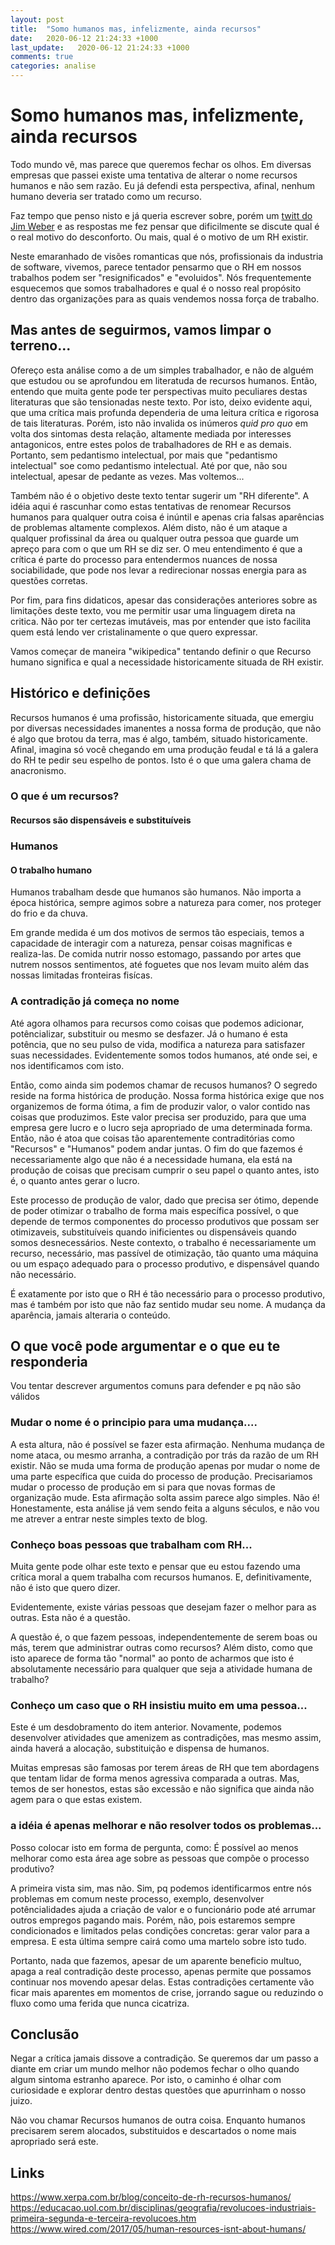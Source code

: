 ```yaml
---
layout: post
title:  "Somo humanos mas, infelizmente, ainda recursos"
date:   2020-06-12 21:24:33 +1000
last_update:   2020-06-12 21:24:33 +1000
comments: true
categories: analise
---
```


# Somo humanos mas, infelizmente, ainda recursos

Todo mundo vê, mas parece que queremos fechar os olhos. Em diversas empresas que
passei existe uma tentativa de alterar o nome recursos humanos e não sem razão.
Eu já defendi esta perspectiva, afinal, nenhum humano deveria ser tratado como
um recurso.

Faz tempo que penso nisto e já queria escrever sobre, porém um [twitt do Jim
Weber](https://twitter.com/jimwebber/status/1271355017392504833) e as respostas
me fez pensar que dificilmente se discute qual é o real motivo do desconforto.
Ou mais, qual é o motivo de um RH existir.

Neste emaranhado de visões romanticas que nós, profissionais da industria de
software, vivemos, parece tentador pensarmo que o RH em nossos trabalhos podem
ser "resignificados" e "evoluidos". Nós frequentemente esquecemos que somos
trabalhadores e qual é o nosso real propósito dentro das organizações para as
quais vendemos nossa força de trabalho.

## Mas antes de seguirmos, vamos limpar o terreno...

Ofereço esta análise como a de um simples trabalhador, e não de alguém que
estudou ou se aprofundou em literatuda de recursos humanos. Então, entendo que
muita gente pode ter perspectivas muito peculiares destas literaturas que são
tensionadas neste texto. Por isto, deixo evidente aqui, que uma crítica mais
profunda dependeria de uma leitura crítica e rigorosa de tais literaturas.
Porém, isto não invalida os inúmeros *quid pro quo* em volta dos sintomas desta
relação, altamente mediada por interesses antagonicos, entre estes polos de
trabalhadores de RH e as demais. Portanto, sem pedantismo intelectual, por mais
que "pedantismo intelectual" soe como pedantismo intelectual. Até por que, não
sou intelectual, apesar de pedante as vezes. Mas voltemos...

Também não é o objetivo deste texto tentar sugerir um "RH diferente". A idéia
aqui é rascunhar como estas tentativas de renomear Recursos humanos para
qualquer outra coisa é inúntil e apenas cria falsas aparências de problemas
altamente complexos. Além disto, não é um ataque a qualquer profissinal da área
ou qualquer outra pessoa que guarde um apreço para com o que um RH se diz ser. O
meu entendimento é que a crítica é parte do processo para entendermos nuances de
nossa sociabilidade, que pode nos levar a redirecionar nossas energia para as
questões corretas.

Por fim, para fins didaticos, apesar das considerações anteriores sobre as
limitações deste texto, vou me permitir usar uma linguagem direta na critica.
Não por ter certezas imutáveis, mas por entender que isto facilita quem está
lendo ver cristalinamente o que quero expressar.

Vamos começar de maneira "wikipedica" tentando definir o que Recurso humano
significa e qual a necessidade historicamente situada de RH existir.

## Histórico e definições

Recursos humanos é uma profissão, historicamente situada, que emergiu por
diversas necessidades imanentes a nossa forma de produção, que não é algo que
brotou da terra, mas é algo, também, situado historicamente. Afinal, imagina só
você chegando em uma produção feudal e tá lá a galera do RH te pedir seu espelho
de pontos. Isto é o que uma galera chama de anacronismo.

### O que é um recursos?

#### Recursos são dispensáveis e substituíveis

### Humanos

#### O trabalho humano

Humanos trabalham desde que humanos são humanos. Não importa a época histórica,
sempre agimos sobre a natureza para comer, nos proteger do frio e da chuva.

Em grande medida é um dos motivos de sermos tão especiais, temos a capacidade de
interagir com a natureza, pensar coisas magnificas e realiza-las. De comida
nutrir nosso estomago, passando por artes que nutrem nossos sentimentos, até
foguetes que nos levam muito além das nossas limitadas fronteiras fisícas.

### A contradição já começa no nome

Até agora olhamos para recursos como coisas que podemos adicionar,
potêncializar, substituir ou mesmo se desfazer. Já o humano é esta potência, que
no seu pulso de vida, modifica a natureza para satisfazer suas necessidades.
Evidentemente somos todos humanos, até onde sei, e nos identificamos com isto.

Então, como ainda sim podemos chamar de recusos humanos? O segredo reside na
forma histórica de produção. Nossa forma histórica exige que nos organizemos de
forma ótima, a fim de produzir valor, o valor contido nas coisas que produzimos.
Este valor precisa ser produzido, para que uma empresa gere lucro e o lucro seja
apropriado de uma determinada forma. Então, não é atoa que coisas tão
aparentemente contraditórias como "Recursos" e "Humanos" podem andar juntas.
O fim do que fazemos é necessariamente algo que não é a necessidade humana, ela
está na produção de coisas que precisam cumprir o seu papel o quanto antes, isto
é, o quanto antes gerar o lucro.

Este processo de produção de valor, dado que precisa ser ótimo, depende de poder
otimizar o trabalho de forma mais específica possível, o que depende de termos
componentes do processo produtivos que possam ser otimizaveis, substituíveis
quando inificientes ou dispensáveis quando somos desnecessários. Neste contexto,
o trabalho é necessariamente um recurso, necessário, mas passível de otimização,
tão quanto uma máquina ou um espaço adequado para o processo produtivo, e
dispensável quando não necessário.

É exatamente por isto que o RH é tão necessário para o processo produtivo, mas
é também por isto que não faz sentido mudar seu nome. A mudança da aparência,
jamais alteraria o conteúdo.

## O que você pode argumentar e o que eu te responderia

Vou tentar descrever argumentos comuns para defender e pq não são válidos

### Mudar o nome é o principio para uma mudança....

A esta altura, não é possível se fazer esta afirmação. Nenhuma mudança de nome
ataca, ou mesmo arranha, a contradição por trás da razão de um RH existir. Não
se muda uma forma de produção apenas por mudar o nome de uma parte específica
que cuida do processo de produção. Precisariamos mudar o processo de produção em
si para que novas formas de organização mude. Esta afirmação solta assim parece
algo simples. Não é! Honestamente, esta análise já vem sendo feita a alguns
séculos, e não vou me atrever a entrar neste simples texto de blog.

### Conheço boas pessoas que trabalham com RH...

Muita gente pode olhar este texto e pensar que eu estou fazendo uma crítica
moral a quem trabalha com recursos humanos. E, definitivamente, não é isto que
quero dizer.

Evidentemente, existe várias pessoas que desejam fazer o melhor para as outras.
Esta não é a questão.

A questão é, o que fazem pessoas, independentemente de serem boas ou más, terem
que administrar outras como recursos? Além disto, como que isto aparece de forma
tão "normal" ao ponto de acharmos que isto é absolutamente necessário para
qualquer que seja a atividade humana de trabalho?

### Conheço um caso que o RH insistiu muito em uma pessoa...

Este é um desdobramento do item anterior. Novamente, podemos desenvolver
atividades que amenizem as contradições, mas mesmo assim, ainda haverá a
alocação, substituição e dispensa de humanos.

Muitas empresas são famosas por terem áreas de RH que tem abordagens que tentam
lidar de forma menos agressiva comparada a outras. Mas, temos de ser honestos,
estas são excessão e não significa que ainda não agem para o que estas existem.

### a idéia é apenas melhorar e não resolver todos os problemas...

Posso colocar isto em forma de pergunta, como: É possível ao menos melhorar
como esta área age sobre as pessoas que compõe o processo produtivo?

A primeira vista sim, mas não. Sim, pq podemos identificarmos entre nós
problemas em comum neste processo, exemplo, desenvolver potêncialidades ajuda a
criação de valor e o funcionário pode até arrumar outros empregos pagando mais.
Porém, não, pois estaremos sempre condicionados e limitados pelas condições
concretas: gerar valor para a empresa. E esta última sempre cairá como uma
martelo sobre isto tudo.

Portanto, nada que fazemos, apesar de um aparente beneficio multuo, apaga a real
contradição deste processo, apenas permite que possamos continuar nos movendo
apesar delas. Estas contradições certamente vão ficar mais aparentes  em
momentos de crise, jorrando sague ou reduzindo o fluxo como uma ferida que nunca
cicatriza.

## Conclusão

Negar a crítica jamais dissove a contradição. Se queremos dar um passo a diante
em criar um mundo melhor não podemos fechar o olho quando algum sintoma estranho
aparece. Por isto, o caminho é olhar com curiosidade e explorar dentro destas
questões que apurrinham o nosso juizo.

Não vou chamar Recursos humanos de outra coisa. Enquanto humanos precisarem
serem alocados, substituidos e descartados o nome mais apropriado será este.

## Links

https://www.xerpa.com.br/blog/conceito-de-rh-recursos-humanos/
https://educacao.uol.com.br/disciplinas/geografia/revolucoes-industriais-primeira-segunda-e-terceira-revolucoes.htm
https://www.wired.com/2017/05/human-resources-isnt-about-humans/
